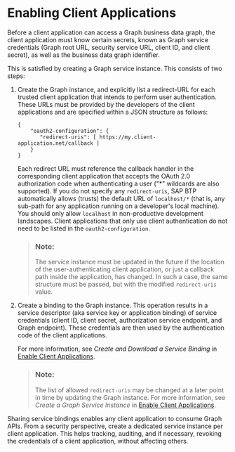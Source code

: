 <!-- loioe904119a0910462baa8e2b58e9e48c57 -->

# Enabling Client Applications

Before a client application can access a Graph business data graph, the client application must know certain secrets, known as Graph service credentials \(Graph root URL, security service URL, client ID, and client secret\), as well as the business data graph identifier.

This is satisfied by creating a Graph service instance. This consists of two steps:

1.  Create the Graph instance, and explicitly list a redirect-URL for each trusted client application that intends to perform user authentication. These URLs must be provided by the developers of the client applications and are specified within a JSON structure as follows:

    ```
    {
        "oauth2-configuration": {
           "redirect-uris": [ https://my.client-application.net/callback ]  
        }
    }
    ```

    Each redirect URL must reference the callback handler in the corresponding client application that accepts the OAuth 2.0 authorization code when authenticating a user \("\*" wildcards are also supported\). If you do not specify any `redirect-uris`, SAP BTP automatically allows \(trusts\) the default URL of `localhost/*` \(that is, any sub-path for any application running on a developer's local machine\). You should only allow `localhost` in non-productive development landscapes. Client applications that only use client authentication do not need to be listed in the `oauth2-configuration`.

    > ### Note:  
    > The service instance must be updated in the future if the location of the user-authenticating client application, or just a callback path inside the application, has changed. In such a case, the same structure must be passed, but with the modified `redirect-uris` value.

2.  Create a binding to the Graph instance. This operation results in a service descriptor \(aka service key or application binding\) of service credentials \(client ID, client secret, authorization service endpoint, and Graph endpoint\). These credentials are then used by the authentication code of the client applications.

    For more information, see *Create and Download a Service Binding* in [Enable Client Applications](enable-client-applications-09d7783.md).

    > ### Note:  
    > The list of allowed `redirect-uris` may be changed at a later point in time by updating the Graph instance. For more information, see *Create a Graph Service Instance* in [Enable Client Applications](enable-client-applications-09d7783.md).


Sharing service bindings enables any client application to consume Graph APIs. From a security perspective, create a dedicated service instance per client application. This helps tracking, auditing, and if necessary, revoking the credentials of a client application, without affecting others.

